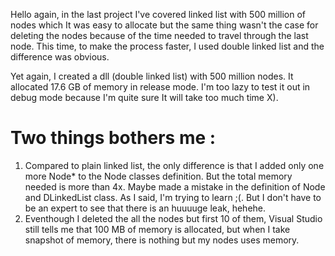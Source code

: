 Hello again, in the last project I've covered linked list with 500 million of nodes which It was easy to allocate
but the same thing wasn't the case for deleting the nodes because of the time needed to travel through the 
last node. This time, to make the process faster, I used double linked list and the difference was obvious.

Yet again, I created a dll (double linked list) with 500 million nodes. It allocated 17.6 GB of memory in
release mode. I'm too lazy to test it out in debug mode because I'm quite sure It will take too much time X).
<br>
# Two things bothers me :
<ol>
    <li>
        Compared to plain linked list, the only difference is that I added only one more Node* to the Node 
        classes definition. But the total memory needed is more than 4x. Maybe made a mistake in the definition
        of Node and DLinkedList class. As I said, I'm trying to learn ;(. But I don't have to be an expert to
        see that there is an huuuuge leak, hehehe.
    </li>
    <li>
        Eventhough I deleted the all the nodes but first 10 of them, Visual Studio still tells me that 100 MB of
        memory is allocated, but when I take snapshot of memory, there is nothing but my nodes uses memory.
    </li>
</ol>
